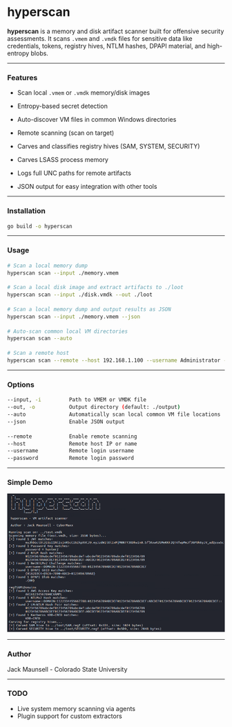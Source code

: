 # hyperscan

**hyperscan** is a memory and disk artifact scanner built for offensive security assessments. It scans `.vmem` and `.vmdk` files for sensitive data like credentials, tokens, registry hives, NTLM hashes, DPAPI material, and high-entropy blobs.

---

### Features

- Scan local `.vmem` or `.vmdk` memory/disk images
- Entropy-based secret detection
- Auto-discover VM files in common Windows directories
- Remote scanning (scan on target)

- Carves and classifies registry hives (SAM, SYSTEM, SECURITY)
- Carves LSASS process memory

- Logs full UNC paths for remote artifacts
- JSON output for easy integration with other tools

---

### Installation

```bash
go build -o hyperscan
```

---

### Usage

```bash
# Scan a local memory dump
hyperscan scan --input ./memory.vmem

# Scan a local disk image and extract artifacts to ./loot
hyperscan scan --input ./disk.vmdk --out ./loot

# Scan a local memory dump and output results as JSON
hyperscan scan --input ./memory.vmem --json

# Auto-scan common local VM directories
hyperscan scan --auto

# Scan a remote host
hyperscan scan --remote --host 192.168.1.100 --username Administrator --password 'CrazyPassword14!'
```

---

### Options

```bash
--input, -i         Path to VMEM or VMDK file
--out, -o           Output directory (default: ./output)
--auto              Automatically scan local common VM file locations
--json              Enable JSON output

--remote            Enable remote scanning
--host              Remote host IP or name
--username          Remote login username
--password          Remote login password
```

---
### Simple Demo

![Simple Tool Demo](docs/hyperscan-simple.png)

---

### Author
Jack Maunsell - Colorado State University

---

### TODO
- Live system memory scanning via agents
- Plugin support for custom extractors
